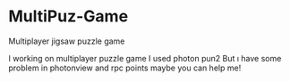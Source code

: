 # MultiPuz-Game
Multiplayer jigsaw puzzle game

I working on multiplayer puzzle game
I used photon pun2
But ı have some problem in photonview and rpc points maybe you can help me!
